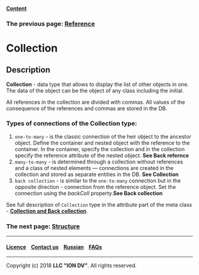 #### [Content](/docs/en/index.md)

### The previous page: [Reference](/docs/en/2_system_description/metadata_structure/meta_class/type_reference13.md)

# Collection

## Description 

**Collection** - data type that allows to display the list of other objects in one. The data of the object can be the object of any class including the initial.

All references in the collection are divided with commas. All values of the consequence of the references and commas are stored in the DB.

### Types of connections of the Collection type:
1. `one-to-many` - is the classic connection of the heir object to the ancestor object. Define the container and nested object with the reference to the container. In the container, specify the collection and in the collection specify the reference attribute of the nested object. __See Back refernce__ 
2. `many-to-many` - is determined through a collection without references and a class of nested elements — connections are created in the collection and stored as separate entities in the DB. __See Collection__
3. `back collection` - is similar to the `one-to-many` connection but in the opposite direction - connection from the reference object. Set the connection using the *backColl* property.__See Back collection__

See full description of `Collection` type in the attribute part of the meta class - [**Collection and Back collection**](/docs/en/2_system_description/metadata_structure/meta_class/atr_itemclass_backcoll.md).



### The next page: [Structure](/docs/en/2_system_description/metadata_structure/meta_class/type_isstruct16.md)
--------------------------------------------------------------------------  


 #### [Licence](/LICENCE.md) &ensp;  [Contact us](https://iondv.com) &ensp;  [Russian](/docs/ru/2_system_description/metadata_structure/meta_class/type_collection14.md)   &ensp; [FAQs](/faqs.md)   <div><img src="https://mc.iondv.com/watch/local/docs/framework" style="position:absolute; left:-9999px;" height=1 width=1 alt="iondv metrics"></div>       



--------------------------------------------------------------------------  

Copyright (c) 2018 **LLC "ION DV"**.
All rights reserved. 